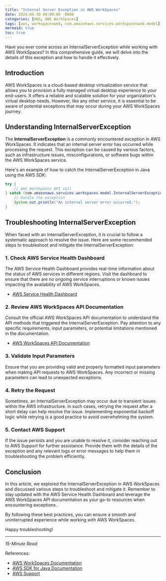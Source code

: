 ```yaml
---
title: "Internal Server Exception in AWS WorkSpaces"
date: 2024-05-30 09:00:00 -0000
categories: [AWS, AWS WorkSpaces]
tags: [aws, workspacesweb, com.amazonaws.services.workspacesweb.model]
mermaid: true
toc: true
---
```



Have you ever come across an InternalServerException while working with AWS WorkSpaces? In this comprehensive guide, we will delve into the details of this exception and how to handle it effectively.

## Introduction

AWS WorkSpaces is a cloud-based desktop virtualization service that allows you to provision a fully managed virtual desktop experience to your end-users. It offers a reliable and scalable solution for your organization's virtual desktop needs. However, like any other service, it is essential to be aware of potential exceptions that may occur during your AWS WorkSpaces journey.

## Understanding InternalServerException

The **InternalServerException** is a commonly encountered exception in AWS WorkSpaces. It indicates that an internal server error has occurred while processing the request. This exception can be caused by various factors, such as infrastructure issues, misconfigurations, or software bugs within the AWS WorkSpaces service.

Here's an example of how to catch the InternalServerException in Java using the AWS SDK:

```java
try {
    // AWS WorkSpaces API call
} catch (com.amazonaws.services.workspaces.model.InternalServerException e) {
    // Handle the exception
    System.out.println("An internal server error occurred.");
}
```

## Troubleshooting InternalServerException

When faced with an InternalServerException, it is crucial to follow a systematic approach to resolve the issue. Here are some recommended steps to troubleshoot and mitigate the InternalServerException:

### 1. Check AWS Service Health Dashboard

The AWS Service Health Dashboard provides real-time information about the status of AWS services in different regions. Visit the dashboard to ensure that there are no ongoing service interruptions or known issues impacting the availability of AWS WorkSpaces.

- [AWS Service Health Dashboard](https://status.aws.amazon.com/)

### 2. Review AWS WorkSpaces API Documentation

Consult the official AWS WorkSpaces API documentation to understand the API methods that triggered the InternalServerException. Pay attention to any specific requirements, input parameters, or potential limitations mentioned in the documentation.

- [AWS WorkSpaces API Documentation](https://docs.aws.amazon.com/workspaces/latest/APIReference/Welcome.html)

### 3. Validate Input Parameters

Ensure that you are providing valid and properly formatted input parameters when making API requests to AWS WorkSpaces. Any incorrect or missing parameters can lead to unexpected exceptions.

### 4. Retry the Request

Sometimes, an InternalServerException may occur due to transient issues within the AWS infrastructure. In such cases, retrying the request after a short delay can help resolve the issue. Implementing exponential backoff logic while retrying is a good practice to avoid overwhelming the system.

### 5. Contact AWS Support

If the issue persists and you are unable to resolve it, consider reaching out to AWS Support for further assistance. Provide them with the details of the exception and any relevant logs or error messages to help them in troubleshooting the problem efficiently.

## Conclusion

In this article, we explored the InternalServerException in AWS WorkSpaces and discussed various steps to troubleshoot and mitigate it. Remember to stay updated with the AWS Service Health Dashboard and leverage the AWS WorkSpaces API documentation as your go-to resources when encountering exceptions.

By following these best practices, you can ensure a smooth and uninterrupted experience while working with AWS WorkSpaces.

Happy troubleshooting!

---

*15-Minute Read*

References:
- [AWS WorkSpaces Documentation](https://aws.amazon.com/documentation/workspaces/)
- [AWS SDK for Java Documentation](https://docs.aws.amazon.com/sdk-for-java/index.html)
- [AWS Support](https://aws.amazon.com/support/)